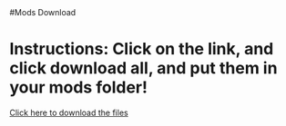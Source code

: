 <!DOCTYPE html>
<html>
#Mods Download
  <body>
    <h1> Instructions: Click on the link, and click download all, and put them in your mods folder!</h1>
    <p><a href="https://drive.google.com/drive/folders/1CC4b4vSyX-Kek4Fl38PZHSWvZ2RrzTpa?usp=drive_link" target="_blank"> Click here to download the files</a></p>
  </body>
</html>
